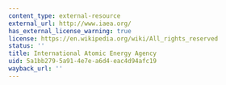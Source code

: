 ```yaml
---
content_type: external-resource
external_url: http://www.iaea.org/
has_external_license_warning: true
license: https://en.wikipedia.org/wiki/All_rights_reserved
status: ''
title: International Atomic Energy Agency
uid: 5a1bb279-5a91-4e7e-a6d4-eac4d94afc19
wayback_url: ''
---
```

